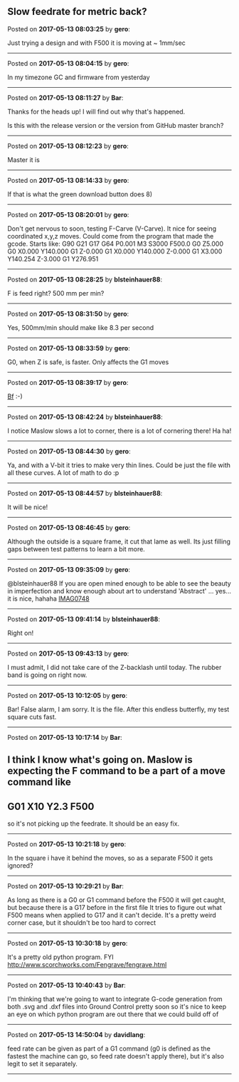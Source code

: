 ## Slow feedrate for metric back?
Posted on **2017-05-13 08:03:25** by **gero**:

Just trying a design and with F500 it is moving at ~ 1mm/sec

---

Posted on **2017-05-13 08:04:15** by **gero**:

In my timezone GC and firmware from yesterday

---

Posted on **2017-05-13 08:11:27** by **Bar**:

Thanks for the heads up! I will find out why that's happened.

Is this with the release version or the version from GitHub master branch?

---

Posted on **2017-05-13 08:12:23** by **gero**:

Master it is

---

Posted on **2017-05-13 08:14:33** by **gero**:

If that is what the green download button does 8)

---

Posted on **2017-05-13 08:20:01** by **gero**:

Don't get nervous to soon, testing F-Carve (V-Carve). It nice for seeing coordinated x,y,z moves. Could come from the program that made the gcode. Starts like:
G90
G21
G17 G64 P0.001 M3 S3000 
F500.0
G0 Z5.000
G0 X0.000 Y140.000
G1 Z-0.000
G1 X0.000 Y140.000 Z-0.000
G1 X3.000 Y140.254 Z-3.000
G1 Y276.951

---

Posted on **2017-05-13 08:28:25** by **blsteinhauer88**:

F is feed right? 500 mm per min?

---

Posted on **2017-05-13 08:31:50** by **gero**:

Yes, 500mm/min should make like 8.3 per second

---

Posted on **2017-05-13 08:33:59** by **gero**:

G0, when Z is safe, is faster. Only affects the G1 moves

---

Posted on **2017-05-13 08:39:17** by **gero**:

[Bf](//muut.com/u/maslowcnc/s1/:maslowcnc:dBaz:bf.jpg.jpg)  :-)

---

Posted on **2017-05-13 08:42:24** by **blsteinhauer88**:

I notice Maslow slows a lot to corner, there is a lot of cornering there! Ha ha!

---

Posted on **2017-05-13 08:44:30** by **gero**:

Ya, and with a V-bit it tries to make very thin lines. Could be just the file with all these curves. A lot of math to do :p

---

Posted on **2017-05-13 08:44:57** by **blsteinhauer88**:

It will be nice!

---

Posted on **2017-05-13 08:46:45** by **gero**:

Although the outside is a square frame, it cut that lame as well. Its just filling gaps between test patterns to learn a bit more.

---

Posted on **2017-05-13 09:35:09** by **gero**:

@blsteinhauer88 If you are open mined enough to be able to see the beauty in imperfection and know enough about art to understand 'Abstract' ... yes... it is nice, hahaha  [IMAG0748](//muut.com/u/maslowcnc/s2/:maslowcnc:yVRU:imag0748.jpg.jpg)

---

Posted on **2017-05-13 09:41:14** by **blsteinhauer88**:

Right on!

---

Posted on **2017-05-13 09:43:13** by **gero**:

I must admit, I did not take care of the Z-backlash until today. The rubber band is going on right now.

---

Posted on **2017-05-13 10:12:05** by **gero**:

Bar! False alarm, I am sorry. It is the file. After this endless butterfly, my test square cuts fast.

---

Posted on **2017-05-13 10:17:14** by **Bar**:

I think I know what's going on. Maslow is expecting the F command to be a part of a move command like 
---
G01 X10 Y2.3 F500 
---

so it's not picking up the feedrate. It should be an easy fix.

---

Posted on **2017-05-13 10:21:18** by **gero**:

In the square i have it behind the moves, so as a separate F500 it gets ignored?

---

Posted on **2017-05-13 10:29:21** by **Bar**:

As long as there is a G0 or G1 command before the F500 it will get caught, but because there is a G17 before in the first file It tries to figure out what F500 means when applied to G17 and it can't decide. It's a pretty weird corner case, but it shouldn't be too hard to correct

---

Posted on **2017-05-13 10:30:18** by **gero**:

It's a pretty old python program. FYI http://www.scorchworks.com/Fengrave/fengrave.html

---

Posted on **2017-05-13 10:40:43** by **Bar**:

I'm thinking that we're going to want to integrate G-code generation from both .svg and .dxf files into Ground Control pretty soon so it's nice to keep an eye on which python program are out there that we could build off of

---

Posted on **2017-05-13 14:50:04** by **davidlang**:

feed rate can be given as part of a G1 command (g0 is defined as the fastest the machine can go, so feed rate doesn't apply there), but it's also legit to set it separately.

---

